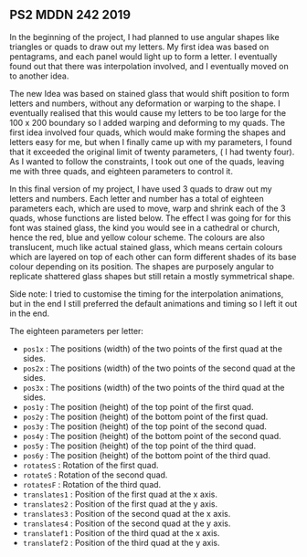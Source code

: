 ## PS2 MDDN 242 2019

In the beginning of the project, I had planned to use angular shapes like triangles or quads to draw out my letters. My first idea was based on pentagrams, and each panel would light up to form a letter. I eventually found out that there was interpolation involved, and I eventually moved on to another idea. 

The new Idea was based on stained glass that would shift position to form letters and numbers, without any deformation or warping to the shape. I eventually realised that this would cause my letters to be too large for the 100 x 200 boundary so I added warping and deforming to my quads. The first idea involved four quads, which would make forming the shapes and letters easy for me, but when I finally came up with my parameters, I found that it exceeded the original limit of twenty parameters, ( I had twenty four). As I wanted to follow the constraints, I took out one of the quads, leaving me with three quads, and eighteen parameters to control it.

In this final version of my project, I have used 3 quads to draw out my letters and numbers. Each letter and number has a total of eighteen parameters each, which are used to move, warp and shrink each of the 3 quads, whose functions are listed below. The effect I was going for for this font was stained glass, the kind you would see in a cathedral or church, hence the red, blue and yellow colour scheme. The colours are also translucent, much like actual stained glass, which means certain colours which are layered on top of each other can form different shades of its base colour depending on its position. The shapes are purposely angular to replicate shattered glass shapes but still retain a mostly symmetrical shape.

Side note: I tried to customise the timing for the interpolation animations, but in the end I still preferred the default animations and timing so I left it out in the end.

The eighteen parameters per letter:


  * `pos1x` : The positions (width) of the two points of the first quad at the sides.
  * `pos2x` : The positions (width) of the two points of the second quad at the sides.
  * `pos3x` : The positions (width) of the two points of the third quad at the sides.
  * `pos1y` : The position (height) of the top point of the first quad.
  * `pos2y` : The position (height) of the bottom point of the first quad.
  * `pos3y` : The position (height) of the top point of the second quad.
  * `pos4y` : The position (height) of the bottom point of the second quad.
  * `pos5y` : The position (height) of the top point of the third quad.
  * `pos6y` : The position (height) of the bottom point of the third quad.
  * `rotatesS` : Rotation of the first quad.
  * `rotateS` : Rotation of the second quad.
  * `rotatesF` : Rotation of the third quad.
  * `translates1` : Position of the first quad at the x axis.
  * `translates2` : Position of the first quad at the y axis.
  * `translates3` : Position of the second quad at the x axis.
  * `translates4` : Position of the second quad at the y axis.
  * `translatef1` : Position of the third quad at the x axis.
  * `translatef2` : Position of the third quad at the y axis.


